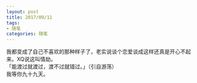 ```yaml
---
layout: post
title: 2017/09/11
tags:
- 随笔
categories: 随笔
---
```

我都变成了自己不喜欢的那种样子了，老实说谈个恋爱谈成这样还真是开心不起来。XQ说这叫情劫。  
「能渡过就渡过，渡不过就错过。」（引自游荡）  
我等你九十九天。  
